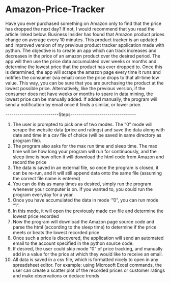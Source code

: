 # Amazon-Price-Tracker

Have you ever purchased something on Amazon only to find that the price has dropped the next day? If not, I would recommend that you read the article linked below. Business Insider has found that Amazon product prices change on average every 10 minutes. This product tracker is an updated and improved version of my previous product tracker application made with python. The objective is to create an app which can track increases and decreases in the price of an amazon product over the desired period. The app will then use the price data accumulated over weeks or months and determine the lowest price that the product has ever dropped to. Once this is determined, the app will scrape the amazon page every time it runs and notifies the consumer (via email) once the price drops to that all-time low value. This way, you can be sure that you are purchasing the product at the lowest possible price. Alternatively, like the previous version, if the consumer does not have weeks or months to spare in data mining, the lowest price can be manually added. If added manually, the program will send a notification by email once it finds a similar, or lower price. 

--------------------------Steps--------------------------------

1.	The user is prompted to pick one of two modes. The “0” mode will scrape the website data (price and ratings) and save the data along with date and time in a csv file of choice (will be saved in same directory as program file). 
2.	The program also asks for the max run time and sleep time. The max time will be how long your program will run for continuously, and the sleep time is how often it will  download the html code from Amazon and record the price
3.	The data is saved in an external file, so once the program is closed, it can be re-run, and it will still append data onto the same file (assuming the correct file name is entered)
4.	You can do this as many times as desired, simply run the program whenever your computer is on. If you wanted to, you could run the program everyday for a year.
5.	Once you have accumulated the data in mode ‘”0”, you can run mode “1”. 
6.	In this mode, it will open the previously made csv file and determine the lowest price recorded 
7.	Now the program will download the Amazon page source code and parse the html (according to the sleep time) to determine if the price meets or beats the lowest recorded price
8.	Once such a price is discovered, the application will send an automated email to the account specified in the python source code. 
9.	If desired, the user could skip mode “0” of price tracking, and manually add in a value for the price at which they would like to receive an email.
10.	All data is saved in a csv file, which is formatted nicely to open in any spreadsheet editor. For example: using Microsoft Excel commands, the user can create a scatter plot of the recorded prices or customer ratings and make observations or deduce trends
